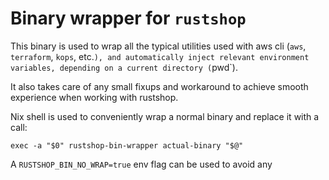 # Binary wrapper for `rustshop`


This binary is used to wrap all the typical utilities used with aws cli
(`aws`, `terraform`, `kops`, etc.`), and automatically inject relevant
environment variables, depending on a current directory (`pwd`).

It also takes care of any small fixups and workaround to achieve smooth
experience when working with rustshop.

Nix shell is used to conveniently wrap a normal binary and replace it with
a call:

```
exec -a "$0" rustshop-bin-wrapper actual-binary "$@"
```

A `RUSTSHOP_BIN_NO_WRAP=true` env flag can be used to avoid any 
